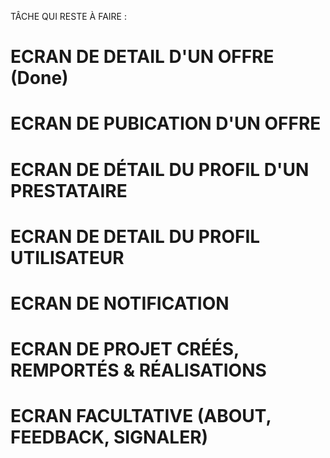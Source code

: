 TÂCHE QUI RESTE À FAIRE :
 # ECRAN DE DETAIL D'UN OFFRE (Done)
 # ECRAN DE PUBICATION D'UN OFFRE
 # ECRAN DE DÉTAIL DU PROFIL D'UN PRESTATAIRE
 # ECRAN DE DETAIL DU PROFIL UTILISATEUR
 # ECRAN DE NOTIFICATION
 # ECRAN DE PROJET CRÉÉS, REMPORTÉS & RÉALISATIONS
 # ECRAN FACULTATIVE (ABOUT, FEEDBACK, SIGNALER)